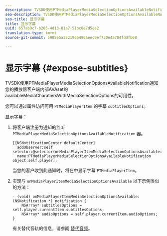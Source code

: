 ```yaml
---
description: TVSDK使用PTMediaPlayerMediaSelectionOptionsAvailableNotification通知您的播放器客户端内部AVAset的availableMediaCharatiersWithMediaSelectionOptions的可用性。
seo-description: TVSDK使用PTMediaPlayerMediaSelectionOptionsAvailableNotification通知您的播放器客户端内部AVAset的availableMediaCharatiersWithMediaSelectionOptions的可用性。
seo-title: 显示字幕
title: 显示字幕
uuid: 657ab9c7-b205-4d13-81a7-51bc8e7d5ee2
translation-type: tm+mt
source-git-commit: 5908e5a3521966496aeec0ef730e4a704fddfb68

---
```



# 显示字幕 {#expose-subtitles}

TVSDK使用PTMediaPlayerMediaSelectionOptionsAvailableNotification通知您的播放器客户端内部AVAset的availableMediaCharatiersWithMediaSelectionOptions的可用性。

您可以通过属性访问可用 `PTMediaPlayerItem` 的字幕 `subtitlesOptions`。

显示字幕：

1. 将客户端注册为通知的监听 `PTMediaPlayerMediaSelectionOptionsAvailableNotification` 器。

   ```
   [[NSNotificationCenter defaultCenter]  
     addObserver:self selector:@selector(onMediaPlayerItemMediaSelectionOptionsAvailable:)  
     name:PTMediaPlayerMediaSelectionOptionsAvailableNotification object:self.player];
   ```

   当您的客户收到此通知时，将在中显示字幕 `PTMediaPlayerItem`。
1. 实现与 `onMediaPlayerItemMediaSelectionOptionsAvailable` 以下示例类似的方法：

   ```
   - (void) onMediaPlayerItemMediaSelectionOptionsAvailable:(NSNotification *) notification { 
       NSArray* subtitlesOptions = self.player.currentItem.subtitlesOptions; 
       NSArray* audioOptions = self.player.currentItem.audioOptions; 
   }
   ```

   有关替代音轨的信息，请参阅 [替代音频](../alternate-audio/c-psdk-ios-1.4-alternate-audio.md)。